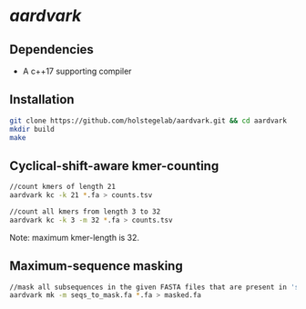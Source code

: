 # *aardvark*

## Dependencies

* A c++17 supporting compiler

## Installation

```bash
git clone https://github.com/holstegelab/aardvark.git && cd aardvark
mkdir build
make
```

## Cyclical-shift-aware kmer-counting

```bash
//count kmers of length 21
aardvark kc -k 21 *.fa > counts.tsv

//count all kmers from length 3 to 32
aardvark kc -k 3 -m 32 *.fa > counts.tsv

```
Note: maximum kmer-length is 32.

## Maximum-sequence masking

```bash
//mask all subsequences in the given FASTA files that are present in 'seqs_to_mask.fa'
aardvark mk -m seqs_to_mask.fa *.fa > masked.fa

```